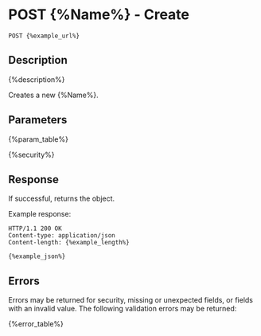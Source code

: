 # POST {%Name%} - Create

`POST {%example_url%}`

## Description

{%description%}

Creates a new {%Name%}.

## Parameters

{%param_table%}

{%security%}
## Response

If successful, returns the object.

Example response:

    HTTP/1.1 200 OK
    Content-type: application/json
    Content-length: {%example_length%}
    
    {%example_json%}

## Errors

Errors may be returned for security, missing or unexpected fields, or fields with an 
invalid value.  The following validation errors may be returned:

{%error_table%}
